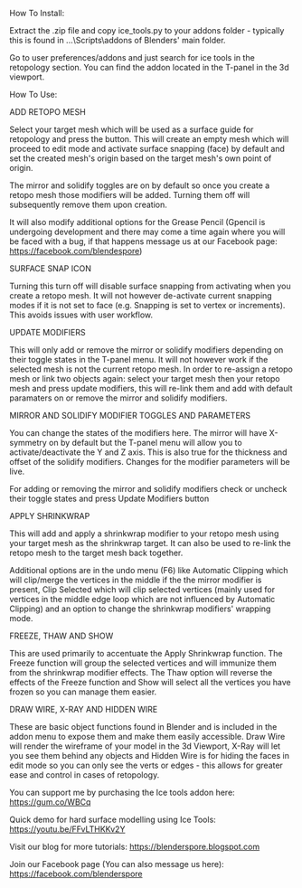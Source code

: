 How To Install:

Extract the .zip file and copy ice_tools.py to your addons folder - typically this is found in
...\Scripts\addons of Blenders' main folder.

Go to user preferences/addons and just search for ice tools in the retopology section. You can
find the addon located in the T-panel in the 3d viewport.

How To Use:

ADD RETOPO MESH

Select your target mesh which will be used as a surface guide for retopology and
press the button. This will create an empty mesh which will proceed to edit mode and activate
surface snapping (face) by default and set the created mesh's origin based on the target mesh's
own point of origin.

The mirror and solidify toggles are on by default so once you create a retopo mesh those
modifiers will be added. Turning them off will subsequently remove them upon creation.

It will also modify additional options for the Grease Pencil
(Gpencil is undergoing development and there may come a time again where you will be faced with a
bug, if that happens message us at our Facebook page: https://facebook.com/blendespore)

SURFACE SNAP ICON

Turning this turn off will disable surface snapping from activating when you create
a retopo mesh. It will not however de-activate current snapping modes if it is not set to face
(e.g. Snapping is set to vertex or increments). This avoids issues with user workflow.

UPDATE MODIFIERS

This will only add or remove the mirror or solidify modifiers depending on their toggle states in
the T-panel menu. It will not however work if the selected mesh is not the current retopo mesh.
In order to re-assign a retopo mesh or link two objects again: select your target mesh then your
retopo mesh and press update modifiers, this will re-link them and add with default paramaters on
or remove the mirror and solidify modifiers.

MIRROR AND SOLIDIFY MODIFIER TOGGLES AND PARAMETERS

You can change the states of the modifiers here. The mirror will have X-symmetry on by default
but the T-panel menu will allow you to activate/deactivate the Y and Z axis. This is also true
for the thickness and offset of the solidify modifiers. Changes for the modifier parameters will
be live.

For adding or removing the mirror and solidify modifiers check or uncheck their toggle states and
press Update Modifiers button

APPLY SHRINKWRAP

This will add and apply a shrinkwrap modifier to your retopo mesh using your target mesh as the
shrinkwrap target. It can also be used to re-link the retopo mesh to the target mesh back
together.

Additional options are in the undo menu (F6) like Automatic Clipping which will
clip/merge the vertices in the middle if the the mirror modifier is present, Clip Selected which
will clip selected vertices (mainly used for vertices in the middle edge loop which are not
influenced by Automatic Clipping) and an option to change the shrinkwrap modifiers' wrapping mode.

FREEZE, THAW AND SHOW

This are used primarily to accentuate the Apply Shrinkwrap function. The Freeze function will
group the selected vertices and will immunize them from the shrinkwrap modifier effects. The Thaw
option will reverse the effects of the Freeze function and Show will select all the vertices you
have frozen so you can manage them easier.

DRAW WIRE, X-RAY AND HIDDEN WIRE

These are basic object functions found in Blender and is included in the addon menu to expose
them and make them easily accessible. Draw Wire will render the wireframe of your model in the 3d
Viewport, X-Ray will let you see them behind any objects and Hidden Wire is for hiding the faces
in edit mode so you can only see the verts or edges - this allows for greater ease and control in
cases of retopology.

You can support me by purchasing the Ice tools addon here: https://gum.co/WBCq

Quick demo for hard surface modelling using Ice Tools: https://youtu.be/FFvLTHKKv2Y

Visit our blog for more tutorials: https://blenderspore.blogspot.com

Join our Facebook page (You can also message us here): https://facebook.com/blenderspore
